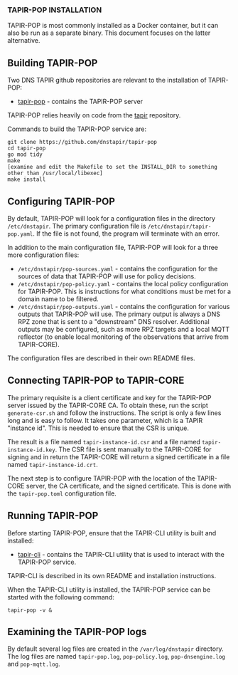 ### TAPIR-POP INSTALLATION

TAPIR-POP is most commonly installed as a Docker container, but it can also be run as a separate binary. 
This document focuses on the latter alternative.

## Building TAPIR-POP

Two DNS TAPIR github repositories are relevant to the installation of TAPIR-POP:

* [tapir-pop](https://github.com/dnstapir/tapir-pop) - contains the TAPIR-POP server

TAPIR-POP relies heavily on code from the [tapir](https://github.com/dnstapir/tapir) repository.

Commands to build the TAPIR-POP service are:

```
git clone https://github.com/dnstapir/tapir-pop
cd tapir-pop
go mod tidy
make
[examine and edit the Makefile to set the INSTALL_DIR to something other than /usr/local/libexec]
make install
```

## Configuring TAPIR-POP

By default, TAPIR-POP will look for a configuration files in the directory `/etc/dnstapir`. The primary configuration file is `/etc/dnstapir/tapir-pop.yaml`. If the file is not found, the program will terminate with an error.

In addition to the main configuration file, TAPIR-POP will look for a three more configuration files:

* `/etc/dnstapir/pop-sources.yaml` - contains the configuration for the sources of data that TAPIR-POP will use for policy decisions.
* `/etc/dnstapir/pop-policy.yaml` - contains the local policy configuration for TAPIR-POP. This is instructions for what conditions must be met for a domain name to be filtered.
* `/etc/dnstapir/pop-outputs.yaml` - contains the configuration for various outputs that TAPIR-POP will use. The primary output is always a DNS RPZ zone that is sent to a "downstream" DNS resolver. Additional outputs may be configured, such as more RPZ targets and a local MQTT reflector (to enable local monitoring of the observations that arrive from TAPIR-CORE).

The configuration files are described in their own README files.

## Connecting TAPIR-POP to TAPIR-CORE

The primary requisite is a client certificate and key for the TAPIR-POP server issued by the TAPIR-CORE CA. To obtain these, run the script
`generate-csr.sh` and follow the instructions. The script is only a few lines long and is easy to follow. It takes one parameter, which is a TAPIR "instance id". This is needed to ensure that the CSR is unique.

The result is a file named `tapir-instance-id.csr` and a file named `tapir-instance-id.key`. The CSR file is sent manually to the TAPIR-CORE for signing and in return the TAPIR-CORE will return a signed certificate in a file named `tapir-instance-id.crt`.

The next step is to configure TAPIR-POP with the location of the TAPIR-CORE server, the CA certificate, and the signed certificate. This is done with the `tapir-pop.toml` configuration file.

## Running TAPIR-POP

Before starting TAPIR-POP, ensure that the TAPIR-CLI utility is built and installed:

* [tapir-cli](https://github.com/dnstapir/tapir-cli) - contains the TAPIR-CLI utility that is used to interact with the TAPIR-POP service.

TAPIR-CLI is described in its own README and installation instructions.

When the TAPIR-CLI utility is installed, the TAPIR-POP service can be started with the following command:

```
tapir-pop -v &
```

## Examining the TAPIR-POP logs

By default several log files are created in the `/var/log/dnstapir` directory. The log files are named `tapir-pop.log`, `pop-policy.log`, 
`pop-dnsengine.log` and `pop-mqtt.log`. 